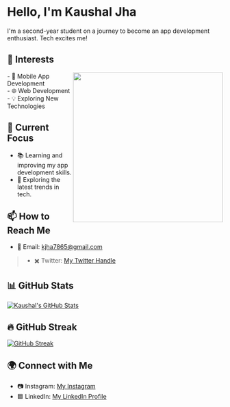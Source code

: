 <!-- Your Name -->
# Hello, I'm Kaushal Jha 

<!-- Introduction with Image -->


I'm a second-year student on a journey to become an app development enthusiast. Tech excites me!

<!-- Your Interests -->
## 🚀 Interests

  <img align="right" src="https://media.giphy.com/media/bGgsc5mWoryfgKBx1u/giphy.gif" height="350px">
- 📱 Mobile App Development
<br>
- 🌐 Web Development
<br>
- 💡 Exploring New Technologies
<br>



<!-- Current Focus -->
## 🔭 Current Focus
- 📚 Learning and improving my app development skills.
- 🧠 Exploring the latest trends in tech.

<!-- How to Reach Me -->
## 📫 How to Reach Me
- 📧 Email: kjha7865@gmail.com
> - ✖️ Twitter: [My Twitter Handle](https://twitter.com/Kjha1710)

<!-- GitHub Stats -->
## 📊 GitHub Stats
[![Kaushal's GitHub Stats](https://github-readme-stats.vercel.app/api?username=kj1710&show_icons=true&theme=dark)](https://github.com/kj1710)

<!-- GitHub Streak -->
## 🔥 GitHub Streak
[![GitHub Streak](https://github-readme-streak-stats.herokuapp.com/?user=kj1710&theme=dark)](https://github.com/kj1710)

<!-- Social Media -->
## 🌍 Connect with Me
- 📷 Instagram: [My Instagram](https://www.instagram.com/kaushal_1710_/)
- 🟦 LinkedIn: [My LinkedIn Profile](https://www.linkedin.com/in/kaushal-jha-kj1710)




<!-- Projects -->

<!-- Additional Section (Optional) -->
